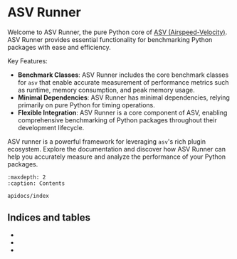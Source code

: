 # ASV Runner

Welcome to ASV Runner, the pure Python core of [ASV (Airspeed-Velocity)](https://asv.readthedocs.io/). ASV
Runner provides essential functionality for benchmarking Python packages with
ease and efficiency.

Key Features:
- **Benchmark Classes**: ASV Runner includes the core benchmark classes for
  `asv` that enable accurate measurement of performance metrics such as runtime,
  memory consumption, and peak memory usage.
- **Minimal Dependencies**: ASV Runner has minimal dependencies, relying
  primarily on pure Python for timing operations.
- **Flexible Integration**: ASV Runner is a core component of  ASV, enabling
  comprehensive benchmarking of Python packages throughout their development
  lifecycle.

ASV runner is a powerful framework for leveraging `asv`'s rich plugin ecosystem.
Explore the documentation and discover how ASV Runner can help you accurately
measure and analyze the performance of your Python packages.

```{toctree}
:maxdepth: 2
:caption: Contents

apidocs/index
```

## Indices and tables

- [](genindex)
- [](modindex)
- [](search)
